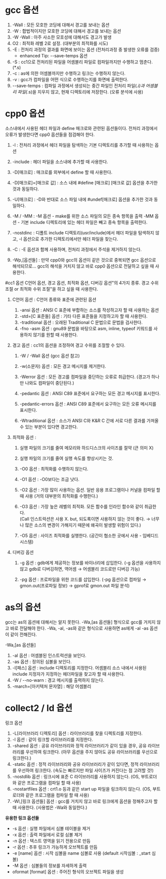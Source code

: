 # gcc 옵션

1. -Wall : 모든 모호한 코딩에 대해서 경고를 보내는 옵션
2. -W : 합법적이지만 모호한 코딩에 대해서 경고를 보내는 옵션
3. -W -Wall : 아주 사소한 모호성에 대해서도 경고가 발생
4. O2 : 최적화 레벨 2로 설정. (대부분의 최적화를 시도)
5. -E : 전처리 과정의 결과를 화면에 보이는 옵션 (전처리과정 중 발생한 오류를 검증)
	- enhanced Tip: --save-temps 옵션  
6. -S : cc1으로 전처리된 파일을 어셈블리 파일로 컴파일까지만 수행하고 멈춘다. (*.s)
7. -c : as에 의한 어셈블까지만 수행하고 링크는 수행하지 않는다.
8. -v : gcc가 컴파일을 어떤 식으로 수행하는지를 화면에 출력한다.
9. --save-temps : 컴파일 과정에서 생성되는 중간 파일인 전처리 파일(*.i)과 어셈블리 파일(*.s)을 지우지 않고, 현재 디렉토리에 저장한다. (오류 분석에 사용)





# cpp0 옵션
소스내에서 사용된 헤더 파일과 define 매크로와 관련된 옵션들이다.
전처리 과정에서 오류가 발생한다면 cpp0 옵션들을 점검해야 한다.

1. -l : 전처리 과정에서 헤더 파일을 탐색하는 기본 디렉토리를 추가할 때 사용하는 옵션
1. -include : 헤더 파일을 소스내에 추가할 때 사용한다.
1. -D[매크로] : 매크로를 외부에서 define 할 때 사용한다.
1. -D[매크로]=[매크로 값] : 소스 내에 #define [매크로] [매크로 값] 옵션을 추가한 것과 동일하다.

1. -U[매크로] : -D와 반대로 소스 파일 내에 #undef[매크로] 옵션을 추가한 것과 동일하다.

1. -M / -MM : -M 옵션 - make를 위한 소스 파일의 모든 종속 항목을 출력
                            -MM 옵션 - 기본 include 디렉토리에 있는 헤더 파일은 빼고 종속 항목을 출력한다.

1. -nostdinc : 디폴트 include 디렉토리(usr/include)에서 헤더 파일을 탐색하지 않고,
                           -l 옵션으로 추가한 디렉토리에서만 헤더 파일을 찾는다.

1. -C : -E 옵션과 함께 사용하며, 전처리 과정에서 주석을 제거하지 않는다.
1. -Wp,[옵션들] : 만약 cpp0와 gcc의 옵션이 같은 것으로 중복되면 gcc 옵션으로 해석되므로... gcc의 해석을 거치지 않고 바로 cpp0 옵션으로 전달하고 싶을 때 사용한다.        






#cc1 옵션
C언어 옵션, 경고 옵션, 최적화 옵션, 디버깅 옵션"의 4가지 종류. 경고 수위 조절 or 최적화 수위 조절"을 하고 싶을 때 사용한다.

1. C언어 옵션 : C언어 종류와 표준에 관련된 옵션
	1.  -ansi 옵션 : ANSI C 표준에 부합하는 소스를 작성하고자 할 때 사용하는 옵션 
	1. -std=[C 표준들] 옵션 : 기타 다른 표준들을 지정하고자 할 때 사용한다.
	1. -traditional 옵션 : 오래된 Traditional C 문법으로 문법을 검사한다.
	1. -fno -asm 옵션 : gnu89 문법을 바탕으로 asm, inline, typeof 키워드를 사용하지 않기를 원할 때 
                               사용한다.
    

1. 경고 옵션 : cc1의 옵션을 조정하여 경고 수위를 조절할 수 있다.
	1. -W / -Wall 옵션 (gcc 옵션 참고)
	1. -w(소문자) 옵션 : 모든 경고 메시지를 제거한다.
	1. -Werror 옵션 : 모든 경고를 컴파일을 중단하는 오류로 취급한다. (경고가 하나만 나와도 컴파일이 중단된다.)

	1. -pedantic 옵션 : ANSI C89 표준에서 요구하는 모든 경고 메시지를 표시한다.
	1. -pedantic-errors 옵션 : ANSI C89 표준에서 요구하는 모든 오류 메시지를 표시한다.
	1. -Wtraditional 옵션 : 소스가 ANSI C와 K&R C 간에 서로 다른 결과를 가져올 수 있는 부분이 있다면 경고한다. 

1. 최적화 옵션 : 
	1. 실행 파일의 크기를 줄여 메모리와 하드디스크의 사이즈를 절약 (큰 의미 X)
	1. 실행 파일의 크기를 줄여 실행 속도를 향상시키는 것.

	1.  -O0 옵션 : 최적화를 수행하지 않는다.
	1.  -O1 옵션 : -O0보다는 조금 낫다. 
	1.  -O2 옵션 : 가장 많이 사용하는 옵션. 일반 응용 프로그램이나 커널을 컴파일 할 때 사용
                      (거의 대부분의 최적화를 수행한다.)

	1.  -O3 옵션 : 가장 높은 레벨의 최적화. 모든 함수를 인라인 함수와 같이 취급한다.               
                      (Call 인스트럭션은 사용 X. but, 되도록이면 사용하지 않는 것이 좋다. 
                          → 너무나 많은 소스의 변경이 가해지기 때문에 왜곡이 발생할 위험이 있다.)

	1.  -O5 옵션 : 사이즈 최적화를 실행한다. (공간이 협소한 곳에서 사용 - 임베디드 시스템)


1. 디버깅 옵션
	1. -g 옵션 : gdb에게 제공하는 정보를 바이너리에 삽입한다.
             (-g 옵션을 사용하지 않고 gdb로 디버깅하면, 역어셈 → 어셈블리 코드로만 디버깅 가능)

	1. -pg 옵션 : 프로파일을 위한 코드를 삽입한다. 
                 (-pg 옵션으로 컴파일 → gmon.out(프로파일 정보) → gprof로 gmon.out 파일 분석)







# as의 옵션
gcc는 as의 옵션에 대해서는 알지 못한다. -Wa,[as 옵션들] 형식으로 gcc를 거치지 않고 
바로 전달해야 한다. -Wa, -al, -as와 같은 형식으로 사용하면 as에게 -al -as 옵션이 같이 전해진다.

-Wa,[as 옵션들]

1. -al 옵션 : 어셈블된 인스트럭션을 보인다.
1. -as 옵션 : 정의된 심볼을 보인다.
1. -l[패스] 옵션 : include 디렉토리를 지정한다. 어셈블리 소스 내에서 사용된 include 지정자가 
                   지정하는 헤더파일을 찾고자 할 때 사용한다.
1. -W / --no-warn : 경고 메시지를 출력하지 않는다.
1. -march=[아키텍처 문자열] : 해당 어셈블리







# collect2 / ld 옵션
링크 옵션

1. -L[라이브러리 디렉토리] 옵션 : 라이브러리를 찾을 디렉토리를 지정한다.
1. -l 옵션 : 같이 링크할 라이브러리를 지정한다.
1. -shared 옵션 : 공유 라이브러리와 정적 라이브러리가 같이 있을 경우, 공유 라이브러리를 우선하여
                         링크한다. (아무 옵션을 주지 않아도 공유 라이브러리를 우선으로 링크한다.)
1. -static 옵션 : 정적 라이브러리와 공유 라이브러리가 같이 있다면, 정적 라이브러리를 우선하여
                       링크한다. (속도는 빠르지만 파일 사이즈가 커진다는 점 고려할 것!)
1. -nostdlib 옵션 : 링크시에 표준 C 라이브러리를 사용하지 않는다. 
                          (OS, 부트로더와 같은 프로그램을 컴파일 할 때 사용)
1. -nostartfiles 옵션 : crt1.o 등과 같은 start up 파일을 링크하지 않는다.
                          (OS, 부트로더와 같은 프로그램을 컴파일 할 때 사용)
1. -Wl,[링크 옵션들] 옵션 : gcc를 거치지 않고 바로 링크에게 옵션을 정해주고자 할 때 사용한다.
                                      (사용법은 -Wa와 동일한다.)
   




**유용한 링크 옵션들**

- -s 옵션 : 실행 파일에서 심볼 테이블을 제거
- -x 옵션 : 출력 파일에서 로컬 심볼 제거
- -n 옵션 : 텍스트 영역을 읽기 전용으로 만듬
- -r 옵션 : 추후 링크가 가능하게 오브젝트를 만듬
- -e [name] 옵션 :  시작 심볼을 name 심볼로 사용 (default 시작심볼 : _start 심볼)
- -M 옵션 : 심볼들의 정보를 자세하게 출력
- oformat [format] 옵션 : 주어진 형식의 오브젝트 파일을 생성




